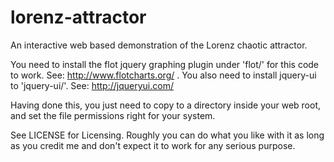 lorenz-attractor
================

An interactive web based demonstration of the Lorenz chaotic attractor.

You need to install the flot jquery graphing plugin under 'flot/' for this code to work. See: http://www.flotcharts.org/ . You also need to install jquery-ui to 'jquery-ui/'. See: http://jqueryui.com/

Having done this, you just need to copy to a directory inside your web root, and set the file permissions right for your system.

See LICENSE for Licensing. Roughly you can do what you like with it as long as you credit me and don't expect it to work for any serious purpose.
